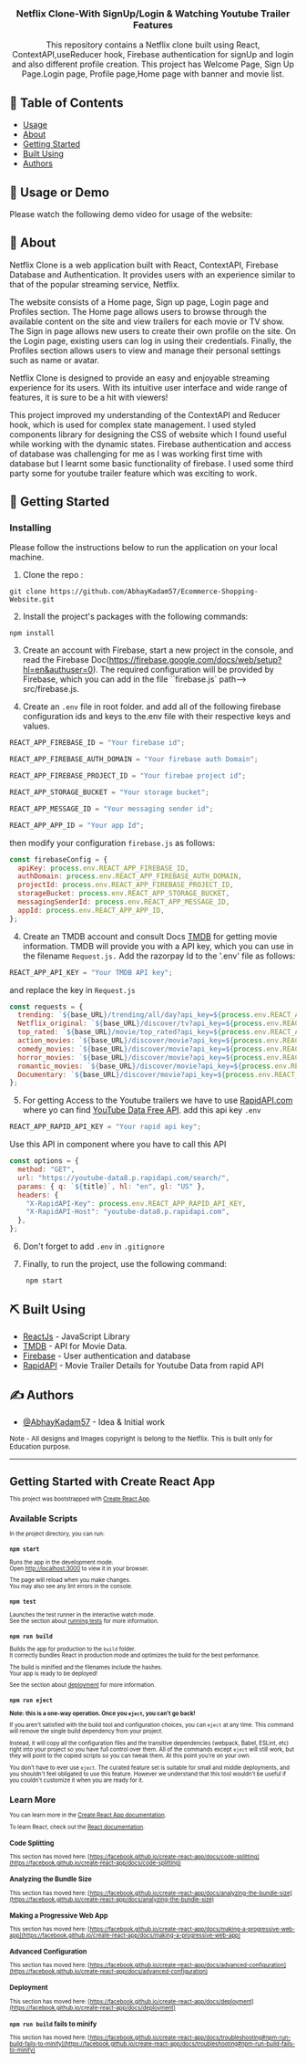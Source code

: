 <h3 align="center">Netflix Clone-With SignUp/Login & Watching Youtube Trailer Features</h3>

<p align="center">This repository contains a Netflix clone built using React, ContextAPI,useReducer hook, Firebase authentication for signUp and login and also different profile creation. This project has Welcome Page, Sign Up Page.Login page, Profile page,Home page with banner and movie list.</p>

## 📝 Table of Contents

- [Usage](#usage)
- [About](#about)
- [Getting Started](#getting_started)
- [Built Using](#built_using)
- [Authors](#authors)

## 🎈 Usage or Demo <a name="usage"></a>

Please watch the following demo video for usage of the website:

## 🧐 About <a name = "about"></a>

Netflix Clone is a web application built with React, ContextAPI, Firebase Database and Authentication. It provides users with an experience similar to that of the popular streaming service, Netflix.

The website consists of a Home page, Sign up page, Login page and Profiles section. The Home page allows users to browse through the available content on the site and view trailers for each movie or TV show. The Sign in page allows new users to create their own profile on the site. On the Login page, existing users can log in using their credentials. Finally, the Profiles section allows users to view and manage their personal settings such as name or avatar.

Netflix Clone is designed to provide an easy and enjoyable streaming experience for its users. With its intuitive user interface and wide range of features, it is sure to be a hit with viewers!

This project improved my understanding of the ContextAPI and Reducer hook, which is used for complex state management. I used styled components library for designing the CSS of website which I found useful while working with the dynamic states. Firebase authentication and access of database was challenging for me as I was working first time with database but I learnt some basic functionality of firebase. I used some third party some for youtube trailer feature which was exciting to work.

## 🏁 Getting Started <a name = "getting_started"></a>

### Installing

Please follow the instructions below to run the application on your local machine.

1. Clone the repo :

```
git clone https://github.com/AbhayKadam57/Ecommerce-Shopping-Website.git
```

2. Install the project's packages with the following commands:

```
npm install
```

3. Create an account with Firebase, start a new project in the console, and read the Firebase Doc(https://firebase.google.com/docs/web/setup?hl=en&authuser=0). The required configuration will be provided by Firebase, which you can add in the file ``firebase.js` path--> src/firebase.js.

4. Create an `.env` file in root folder. and add all of the following firebase configuration ids and keys to the.env file with their respective keys and values.

```javascript
REACT_APP_FIREBASE_ID = "Your firebase id";

REACT_APP_FIREBASE_AUTH_DOMAIN = "Your firebase auth Domain";

REACT_APP_FIREBASE_PROJECT_ID = "Your firebae project id";

REACT_APP_STORAGE_BUCKET = "Your storage bucket";

REACT_APP_MESSAGE_ID = "Your messaging sender id";

REACT_APP_APP_ID = "Your app Id";
```

then modify your configuration `firebase.js` as follows:

```javascript
const firebaseConfig = {
  apiKey: process.env.REACT_APP_FIREBASE_ID,
  authDomain: process.env.REACT_APP_FIREBASE_AUTH_DOMAIN,
  projectId: process.env.REACT_APP_FIREBASE_PROJECT_ID,
  storageBucket: process.env.REACT_APP_STORAGE_BUCKET,
  messagingSenderId: process.env.REACT_APP_MESSAGE_ID,
  appId: process.env.REACT_APP_APP_ID,
};
```

4. Create an TMDB account and consult Docs [TMDB](https://developers.themoviedb.org/3/getting-started/introduction) for getting movie information. TMDB will provide you with a API key, which you can use in the filename `Request.js.` Add the razorpay Id to the '.env' file as follows:

```javascript
REACT_APP_API_KEY = "Your TMDB API key";
```

and replace the key in `Request.js`

```javascript
const requests = {
  trending: `${base_URL}/trending/all/day?api_key=${process.env.REACT_APP_API_KEY}`,
  Netflix_original: `${base_URL}/discover/tv?api_key=${process.env.REACT_APP_API_KEY}&with_networks=213`,
  top_rated: `${base_URL}/movie/top_rated?api_key=${process.env.REACT_APP_API_KEY}&page=1`,
  action_movies: `${base_URL}/discover/movie?api_key=${process.env.REACT_APP_API_KEY}&with_genres=28`,
  comedy_movies: `${base_URL}/discover/movie?api_key=${process.env.REACT_APP_API_KEY}&with_genres=35`,
  horror_movies: `${base_URL}/discover/movie?api_key=${process.env.REACT_APP_API_KEY}&with_genres=27`,
  romantic_movies: `${base_URL}/discover/movie?api_key=${process.env.REACT_APP_API_KEY}&with_genres=10749`,
  Documentary: `${base_URL}/discover/movie?api_key=${process.env.REACT_APP_API_KEY}&with_genres=99`,
};
```

5. For getting Access to the Youtube trailers we have to use [RapidAPI.com](https://rapidapi.com/hub) where yo can find [YouTube Data Free API](https://rapidapi.com/herosAPI/api/youtube-data8). add this api key `.env`

```javascript
REACT_APP_RAPID_API_KEY = "Your rapid api key";
```

Use this API in component where you have to call this API

```javascript
const options = {
  method: "GET",
  url: "https://youtube-data8.p.rapidapi.com/search/",
  params: { q: `${title}`, hl: "en", gl: "US" },
  headers: {
    "X-RapidAPI-Key": process.env.REACT_APP_RAPID_API_KEY,
    "X-RapidAPI-Host": "youtube-data8.p.rapidapi.com",
  },
};
```

6. Don't forget to add `.env` in `.gitignore`

7. Finally, to run the project, use the following command:

```
    npm start
```

## ⛏️ Built Using <a name = "built_using"></a>

- [ReactJs](https://beta.reactjs.org/) - JavaScript Library
- [TMDB](https://developers.themoviedb.org/3/getting-started/introduction) - API for Movie Data.
- [Firebase](https://console.firebase.google.com/) - User authentication and database
- [RapidAPI](https://rapidapi.com/herosAPI/api/youtube-data8) - Movie Trailer Details for Youtube Data from rapid API

## ✍️ Authors <a name = "authors"></a>

- [@AbhayKadam57](https://github.com/AbhayKadam57) - Idea & Initial work

<small>Note - All designs and Images copyright is belong to the Netflix. This is built only for Education purpose.<small>

<hr/>

# Getting Started with Create React App

This project was bootstrapped with [Create React App](https://github.com/facebook/create-react-app).

## Available Scripts

In the project directory, you can run:

### `npm start`

Runs the app in the development mode.\
Open [http://localhost:3000](http://localhost:3000) to view it in your browser.

The page will reload when you make changes.\
You may also see any lint errors in the console.

### `npm test`

Launches the test runner in the interactive watch mode.\
See the section about [running tests](https://facebook.github.io/create-react-app/docs/running-tests) for more information.

### `npm run build`

Builds the app for production to the `build` folder.\
It correctly bundles React in production mode and optimizes the build for the best performance.

The build is minified and the filenames include the hashes.\
Your app is ready to be deployed!

See the section about [deployment](https://facebook.github.io/create-react-app/docs/deployment) for more information.

### `npm run eject`

**Note: this is a one-way operation. Once you `eject`, you can't go back!**

If you aren't satisfied with the build tool and configuration choices, you can `eject` at any time. This command will remove the single build dependency from your project.

Instead, it will copy all the configuration files and the transitive dependencies (webpack, Babel, ESLint, etc) right into your project so you have full control over them. All of the commands except `eject` will still work, but they will point to the copied scripts so you can tweak them. At this point you're on your own.

You don't have to ever use `eject`. The curated feature set is suitable for small and middle deployments, and you shouldn't feel obligated to use this feature. However we understand that this tool wouldn't be useful if you couldn't customize it when you are ready for it.

## Learn More

You can learn more in the [Create React App documentation](https://facebook.github.io/create-react-app/docs/getting-started).

To learn React, check out the [React documentation](https://reactjs.org/).

### Code Splitting

This section has moved here: [https://facebook.github.io/create-react-app/docs/code-splitting](https://facebook.github.io/create-react-app/docs/code-splitting)

### Analyzing the Bundle Size

This section has moved here: [https://facebook.github.io/create-react-app/docs/analyzing-the-bundle-size](https://facebook.github.io/create-react-app/docs/analyzing-the-bundle-size)

### Making a Progressive Web App

This section has moved here: [https://facebook.github.io/create-react-app/docs/making-a-progressive-web-app](https://facebook.github.io/create-react-app/docs/making-a-progressive-web-app)

### Advanced Configuration

This section has moved here: [https://facebook.github.io/create-react-app/docs/advanced-configuration](https://facebook.github.io/create-react-app/docs/advanced-configuration)

### Deployment

This section has moved here: [https://facebook.github.io/create-react-app/docs/deployment](https://facebook.github.io/create-react-app/docs/deployment)

### `npm run build` fails to minify

This section has moved here: [https://facebook.github.io/create-react-app/docs/troubleshooting#npm-run-build-fails-to-minify](https://facebook.github.io/create-react-app/docs/troubleshooting#npm-run-build-fails-to-minify)
